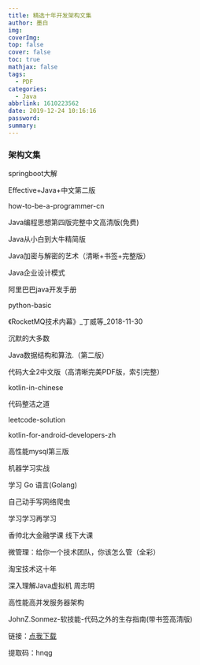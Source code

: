 ```yaml
---
title: 精选十年开发架构文集
author: 墨白
img: 
coverImg: 
top: false
cover: false
toc: true
mathjax: false
tags:
  - PDF
categories:
  - Java
abbrlink: 1610223562
date: 2019-12-24 10:16:16
password:
summary:
---
```


### 架构文集

springboot大解

Effective+Java+中文第二版

how-to-be-a-programmer-cn

Java编程思想第四版完整中文高清版(免费)

Java从小白到大牛精简版

Java加密与解密的艺术（清晰+书签+完整版）

Java企业设计模式

阿里巴巴java开发手册

python-basic

《RocketMQ技术内幕》_丁威等_2018-11-30

沉默的大多数

Java数据结构和算法.（第二版）

代码大全2中文版（高清晰完美PDF版，索引完整）

kotlin-in-chinese

代码整洁之道

leetcode-solution

kotlin-for-android-developers-zh

高性能mysql第三版

机器学习实战

学习 Go 语言(Golang)

自己动手写网络爬虫

学习学习再学习

香帅北大金融学课 线下大课

微管理：给你一个技术团队，你该怎么管（全彩）

淘宝技术这十年

深入理解Java虚拟机 周志明

高性能高并发服务器架构

JohnZ.Sonmez-软技能-代码之外的生存指南(带书签高清版)



链接：[点我下载](https://pan.baidu.com/s/1Qhy87GdjbUi1BjImoNkZNA )

提取码：hnqg 